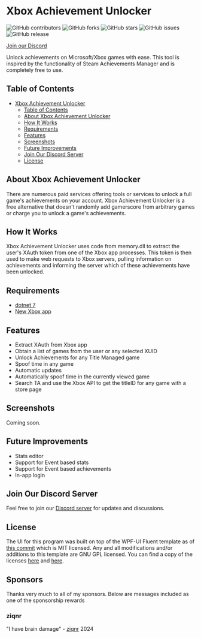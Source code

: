 # Xbox Achievement Unlocker
![GitHub contributors][contributors-badge]
![GitHub forks][forks-badge]
![GitHub stars][stars-badge]
![GitHub issues][issues-badge]
![GitHub release][release-badge]

[Join our Discord][discord-invite]

Unlock achievements on Microsoft/Xbox games with ease. This tool is inspired by the functionality of Steam Achievements Manager and is completely free to use.

## Table of Contents
- [Xbox Achievement Unlocker](#xbox-achievement-unlocker)
  - [Table of Contents](#table-of-contents)
  - [About Xbox Achievement Unlocker](#about-xbox-achievement-unlocker)
  - [How It Works](#how-it-works)
  - [Requirements](#requirements)
  - [Features](#features)
  - [Screenshots](#screenshots)
  - [Future Improvements](#future-improvements)
  - [Join Our Discord Server](#join-our-discord-server)
  - [License](#license)

## About Xbox Achievement Unlocker
There are numerous paid services offering tools or services to unlock a full game's achievements on your account. Xbox Achievement Unlocker is a free alternative that doesn't randomly add gamerscore from arbitrary games or charge you to unlock a game's achievements.

## How It Works
Xbox Achievement Unlocker uses code from memory.dll to extract the user's XAuth token from one of the Xbox app processes. This token is then used to make web requests to Xbox servers, pulling information on achievements and informing the server which of these achievements have been unlocked.

## Requirements
- [dotnet 7](https://dotnet.microsoft.com/en-us/download/dotnet/thank-you/runtime-7.0.11-windows-x64-installer)
- [New Xbox app](https://apps.microsoft.com/store/detail/xbox/9MV0B5HZVK9Z)

## Features
- Extract XAuth from Xbox app
- Obtain a list of games from the user or any selected XUID
- Unlock Achievements for any Title Managed game
- Spoof time in any game
- Automatic updates
- Automatically spoof time in the currently viewed game
- Search TA and use the Xbox API to get the titleID for any game with a store page

## Screenshots
Coming soon.

## Future Improvements
- Stats editor
- Support for Event based stats
- Support for Event based achievements
- In-app login

## Join Our Discord Server
Feel free to join our [Discord server][discord-invite] for updates and discussions.

## License
The UI for this program was built on top of the WPF-UI Fluent template as of [this commit](https://github.com/lepoco/wpfui/tree/c8cd75f6f82414a52a94d2a55fe2a21dd5db83d7) which is MIT licensed. Any and all modifications and/or additions to this template are GNU GPL licensed. You can find a copy of the licenses [here][LICENSE] and [here][MIT-LICENSE].

## Sponsors
Thanks very much to all of my sponsors. Below are messages included as one of the sponsorship rewards
### ziqnr
"I have brain damage" - [ziqnr](https://github.com/ziqnr) 2024


[contributors-badge]: https://img.shields.io/github/contributors/ItsLogic/Xbox-Achievement-Unlocker?style=for-the-badge
[contributors-url]: https://github.com/ItsLogic/Xbox-Achievement-Unlocker/graphs/contributors
[forks-badge]: https://img.shields.io/github/forks/ItsLogic/Xbox-Achievement-Unlocker?style=for-the-badge
[forks-url]: https://github.com/ItsLogic/Xbox-Achievement-Unlocker/network/members
[stars-badge]: https://img.shields.io/github/stars/ItsLogic/Xbox-Achievement-Unlocker?style=for-the-badge
[stars-url]: https://github.com/ItsLogic/Xbox-Achievement-Unlocker/stargazers
[issues-badge]: https://img.shields.io/github/issues/ItsLogic/Xbox-Achievement-Unlocker?style=for-the-badge
[issues-url]: https://github.com/ItsLogic/Xbox-Achievement-Unlocker/issues
[release-badge]: https://img.shields.io/github/v/release/ItsLogic/Xbox-Achievement-Unlocker?style=for-the-badge
[release-url]: https://github.com/ItsLogic/Xbox-Achievement-Unlocker/releases
[discord-id]: https://img.shields.io/discord/1013602813093359657?logo=discord&style=for-the-badge
[discord-invite]: https://discord.gg/ugDvSw7cns
[WPF-Commit]: https://github.com/lepoco/wpfui/tree/c8cd75f6f82414a52a94d2a55fe2a21dd5db83d7
[LICENSE]:LICENSE
[MIT-LICENSE]:LICENSE.MIT
